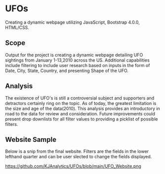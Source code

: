 # UFOs
Creating a dynamic webpage utilizing JavaScript, Bootstrap 4.0.0, HTML/CSS.
## Scope
Output for the project is creating a dynamic webpage detailing UFO sightings from January 1-13,2010 across the US.  Additional capabilities include filtering to include user research based on inputs in the form of Date, City, State, Country, and presenting Shape of the UFO.  

## Analysis
The existence of UFO's is still a controversial subject and supporters and detractors certainly ring on the topic.  As of today, the greatest limitation is the size and age of the data(2010). This analysis provides an introductory in road to the data for review and consideration.  Future improvements could present drop downlists for all filter values to providing a picklist of possible filters.

## Website Sample
Below is a snip from the final website.  Filters are the fields in the lower lefthand quarter and can be user slected to change the fields displayed. 

https://github.com/KJAnalytics/UFOs/blob/main/UFO_Website.png



